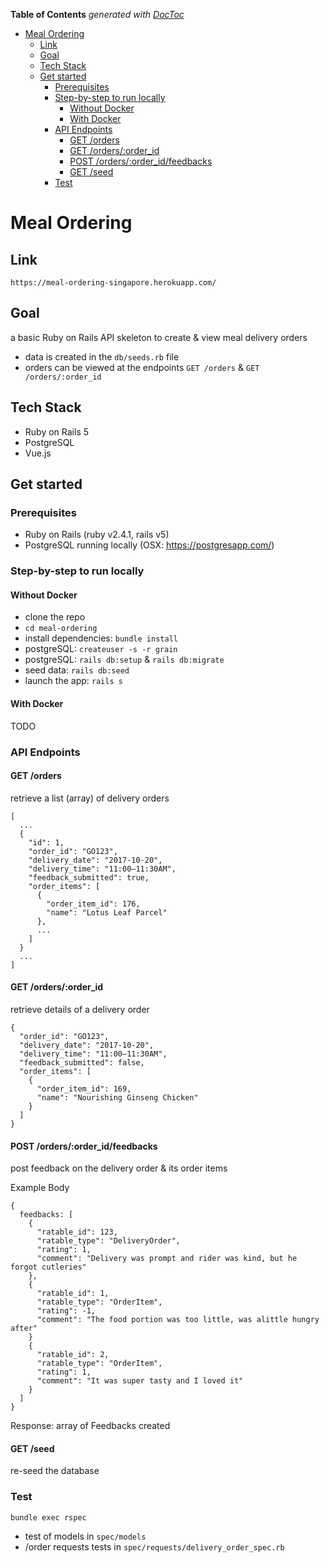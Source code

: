 <!-- START doctoc generated TOC please keep comment here to allow auto update -->
<!-- DON'T EDIT THIS SECTION, INSTEAD RE-RUN doctoc TO UPDATE -->
**Table of Contents**  *generated with [DocToc](https://github.com/thlorenz/doctoc)*

- [Meal Ordering](#meal-ordering)
  - [Link](#link)
  - [Goal](#goal)
  - [Tech Stack](#tech-stack)
  - [Get started](#get-started)
    - [Prerequisites](#prerequisites)
    - [Step-by-step to run locally](#step-by-step-to-run-locally)
      - [Without Docker](#without-docker)
      - [With Docker](#with-docker)
    - [API Endpoints](#api-endpoints)
      - [GET /orders](#get-orders)
      - [GET /orders/:order_id](#get-ordersorder_id)
      - [POST /orders/:order_id/feedbacks](#post-ordersorder_idfeedbacks)
      - [GET /seed](#get-seed)
    - [Test](#test)

<!-- END doctoc generated TOC please keep comment here to allow auto update -->

# Meal Ordering

## Link

```
https://meal-ordering-singapore.herokuapp.com/
```

## Goal

a basic Ruby on Rails API skeleton to create & view meal delivery orders
- data is created in the `db/seeds.rb` file
- orders can be viewed at the endpoints `GET /orders` & `GET /orders/:order_id`


## Tech Stack

- Ruby on Rails 5
- PostgreSQL
- Vue.js


## Get started

### Prerequisites

- Ruby on Rails (ruby v2.4.1, rails v5)
- PostgreSQL running locally (OSX: https://postgresapp.com/)

### Step-by-step to run locally

#### Without Docker

- clone the repo
- `cd meal-ordering`
- install dependencies: `bundle install`
- postgreSQL: `createuser -s -r grain`
- postgreSQL: `rails db:setup` & `rails db:migrate`
- seed data: `rails db:seed`
- launch the app: `rails s`

#### With Docker

TODO


### API Endpoints

#### GET /orders

retrieve a list (array) of delivery orders
```
[
  ...
  {
    "id": 1,
    "order_id": "GO123",
    "delivery_date": "2017-10-20",
    "delivery_time": "11:00–11:30AM",
    "feedback_submitted": true,
    "order_items": [
      {
        "order_item_id": 176,
        "name": "Lotus Leaf Parcel"
      },
      ...
    ]
  }
  ...
]
```


#### GET /orders/:order_id

retrieve details of a delivery order
```
{
  "order_id": "GO123",
  "delivery_date": "2017-10-20",
  "delivery_time": "11:00–11:30AM",
  "feedback_submitted": false,
  "order_items": [
    {
      "order_item_id": 169,
      "name": "Nourishing Ginseng Chicken"
    }
  ]
}
```


#### POST /orders/:order_id/feedbacks

post feedback on the delivery order & its order items

Example Body
```
{
  feedbacks: [
    {
      "ratable_id": 123,
      "ratable_type": "DeliveryOrder",
      "rating": 1,
      "comment": "Delivery was prompt and rider was kind, but he forgot cutleries"
    },
    {
      "ratable_id": 1,
      "ratable_type": "OrderItem",
      "rating": -1,
      "comment": "The food portion was too little, was alittle hungry after"
    }
    {
      "ratable_id": 2,
      "ratable_type": "OrderItem",
      "rating": 1,
      "comment": "It was super tasty and I loved it"
    }
  ]
}
```

Response: array of Feedbacks created


#### GET /seed

re-seed the database


### Test

```
bundle exec rspec
```

- test of models in `spec/models`
- /order requests tests in `spec/requests/delivery_order_spec.rb`
